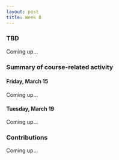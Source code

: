 ```yaml
---
layout: post
title: Week 8
---
```


### TBD

Coming up...

### Summary of course-related activity

#### Friday, March 15

Coming up...

#### Tuesday, March 19

Coming up...

### Contributions

Coming up...

